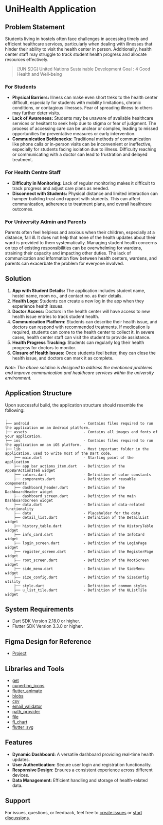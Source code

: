 # UniHealth Application

## Problem Statement
Students living in hostels often face challenges in accessing timely and efficient healthcare services, particularly when dealing with illnesses that hinder their ability to visit the health center in person. Additionally, health center staff may struggle to track student health progress and allocate resources effectively.

> [!UN SDG]
> United Nations Sustainable Development Goal : 4
> Good Health and Well-being
> 

### For Students
- **Physical Barriers:** Illness can make even short treks to the health center difficult, especially for students with mobility limitations, chronic conditions, or contagious illnesses. Fear of spreading illness to others may further deter visits.
- **Lack of Awareness:** Students may be unaware of available healthcare services or hesitant to seek help due to stigma or fear of judgment. The process of accessing care can be unclear or complex, leading to missed opportunities for preventative measures or early intervention.
- **Communication Bottlenecks:** Traditional methods of communication like phone calls or in-person visits can be inconvenient or ineffective, especially for students facing isolation due to illness. Difficulty reaching or communicating with a doctor can lead to frustration and delayed treatment.

### For Health Centre Staff
- **Difficulty in Monitoring:** Lack of regular monitoring makes it difficult to track progress and adjust care plans as needed.
- **Disconnect with Students:** Physical distance and limited interaction can hamper building trust and rapport with students. This can affect communication, adherence to treatment plans, and overall healthcare outcomes.

### For University Admin and Parents
Parents often feel helpless and anxious when their children, especially at a distance, fall ill. It does not help that none of the health updates about their ward is provided to them systematically. Managing student health concerns on top of existing responsibilities can be overwhelming for wardens, straining their capacity and impacting other duties. The lack of communication and information flow between health centers, wardens, and parents can exacerbate the problem for everyone involved.

## Solution
1. **App with Student Details:** The application includes student name, hostel name, room no., and contact no. as their details.
2. **Health Logs:** Students can create a new log in the app when they experience health issues.
3. **Doctor Access:** Doctors in the health center will have access to new health issue entries to track student health.
4. **Communication Platform:** Students can describe their health issue, and doctors can respond with recommended treatments. If medication is required, students can come to the health center to collect it. In severe cases, health center staff can visit the student to provide assistance.
5. **Health Progress Tracking:** Students can regularly log their health progress for doctors to monitor.
6. **Closure of Health Issues:** Once students feel better, they can close the health issue, and doctors can mark it as complete.

*Note: The above solution is designed to address the mentioned problems and improve communication and healthcare services within the university environment.*


## Application Structure

Upon successful build, the application structure should resemble the following:



```
.
├── android                         - Contains files required to run the application on an Android platform.
├── assets                          - Contains all images and fonts of your application.
├── ios                             - Contains files required to run the application on an iOS platform.
├── lib                             - Most important folder in the application, used to write most of the Dart code.
    ├── main.dart                   - Starting point of the application
    ├── app_bar_actions_item.dart   - Definition of the AppBarActionItem widget
    ├── colors.dart                 - Definition of color constants
    ├── components.dart             - Definition of reusable components
    ├── dashboard_header.dart       - Definition of the DashboardHeader widget
    ├── dashboard_screen.dart       - Definition of the main DashboardScreen widget
    ├── data.dart                   - Definition of data-related functionality
    ├── data                        - Placeholder for the data
    ├── detail_list.dart            - Definition of the DetailList widget
    ├── history_table.dart          - Definition of the HistoryTable widget
    ├── info_card.dart              - Definition of the InfoCard widget
    ├── login_screen.dart           - Definition of the LoginPage widget
    ├── register_screen.dart        - Definition of the RegisterPage widget
    ├── root_screen.dart            - Definition of the RootScreen widget
    ├── side_menu.dart              - Definition of the SideMenu widget
    ├── size_config.dart            - Definition of the SizeConfig utility
    ├── style.dart                  - Definition of common styles
    ├── u_list_tile.dart            - Definition of the UListTile widget

```
## System Requirements

- Dart SDK Version 2.18.0 or higher.
- Flutter SDK Version 3.3.0 or higher.

## Figma Design for Reference

- [Project](https://www.figma.com/file/sNhwQRgpUVq5gyDMJ5i4Lw/App-Framework-(Solution-Chal.)?type=design&node-id=0%3A1&mode=design&t=y5eOvFFoF4l8Zxwb-1)

## Libraries and Tools

- [get](https://pub.dev/packages/get)
- [cupertino_icons](https://pub.dev/packages/cupertino_icons)
- [flutter_animate](https://pub.dev/packages/flutter_animate)
- [blobs](https://pub.dev/packages/blobs)
- [csv](https://pub.dev/packages/csv)
- [email_validator](https://pub.dev/packages/email_validator)
- [path_provider](https://pub.dev/packages/path_provider)
- [file](https://pub.dev/packages/file)
- [fl_chart](https://pub.dev/packages/fl_chart)
- [flutter_svg](https://pub.dev/packages/flutter_svg)

## Features

- **Dynamic Dashboard:** A versatile dashboard providing real-time health updates.
- **User Authentication:** Secure user login and registration functionality.
- **Responsive Design:** Ensures a consistent experience across different devices.
- **Data Management:** Efficient handling and storage of health-related data.

## Support

For issues, questions, or feedback, feel free to [create issues](https://github.com/UniHealth/UniHealth_Application/issues) or [start discussions](https://github.com/UniHealth/UniHealth_Application/discussions).

